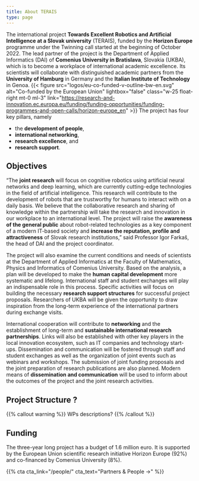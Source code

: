 ```yaml
---
title: About TERAIS
type: page
---
```

The international project
**Towards Excellent Robotics and Artificial Intelligence at a Slovak university** (TERAIS),
funded by the **Horizon Europe** programme under the Twinning call started at
the beginning of October 2022.
The lead partner of the project is
the Department of Applied Informatics (DAI)
of **Comenius University in Bratislava**, Slovakia (UKBA),
which is to become a workplace of international academic excellence.
Its scientists will collaborate with distinguished academic partners
from the **University of Hamburg** in Germany
and the **Italian Institute of Technology** in Genoa.
{{< figure src="logos/eu-co-funded-v-outline-bw-en.svg" alt="Co-funded by the European Union"
    lightbox="false" class="w-25 float-right mt-0 ml-3"
    link="https://research-and-innovation.ec.europa.eu/funding/funding-opportunities/funding-programmes-and-open-calls/horizon-europe_en" >}}
The project has four key pillars, namely
* the **development of people**,
* **international networking**,
* **research excellence**, and
* **research support**.


## Objectives

“The **joint research** will focus on cognitive robotics
using artificial neural networks and deep learning,
which are currently cutting-edge technologies
in the field of artificial intelligence.
This research will contribute to the development of robots
that are trustworthy for humans to interact with on a daily basis.
We believe that the collaborative research and sharing of knowledge
within the partnership will take the research and innovation
in our workplace to an international level.
The project will raise the **awareness of the general public** about
robot-related technologies as a key component of a modern IT-based society
and **increase the reputation, profile and attractiveness**
of Slovak research institutions,”
said Professor Igor Farkaš, the head of DAI and the project coordinator.

The project will also examine the current conditions and needs of scientists
at the Department of Applied Informatics at the Faculty of Mathematics,
Physics and Informatics of Comenius University. Based on the analysis, a
plan will be developed to make the **human capital development** more systematic
and lifelong. International staff and student exchanges will play an
indispensable role in this process. Specific activities will focus on
building the necessary **research support structures** for successful project
proposals. Researchers of UKBA will be given the opportunity to draw
inspiration from the long-term experience of the international partners
during exchange visits.

International cooperation will contribute to **networking** and the
establishment of long-term and **sustainable international research
partnerships**. Links will also be established with other key players in the
local innovation ecosystem, such as IT companies and technology start-ups.
Dissemination and communication will be fostered through staff and student
exchanges as well as the organization of joint events such as webinars and
workshops. The submission of joint funding proposals and the joint
preparation of research publications are also planned. Modern means of
**dissemination and communication** will be used to inform about the outcomes of
the project and the joint research activities.


## Project Structure **?**

{{% callout warning %}}
WPs descriptions?
{{% /callout %}}

## Funding

The three-year long project has a budget of 1.6 million euro.
It is supported
by the European Union scientific research initiative Horizon Europe (92%)
and co-financed by Comenius University (8%).

{{% cta cta_link="/people/" cta_text="Partners & People →" %}}
